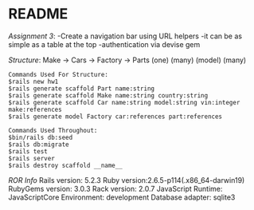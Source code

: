 # README
*Assignment 3*:
    -Create a navigation bar using URL helpers
      -it can be as simple as a table at the top
    -authentication via devise gem

*Structure*:
Make -> Cars -> Factory -> Parts
(one)     (many)    (model)     (many)


    Commands Used For Structure:
    $rails new hw1
    $rails generate scaffold Part name:string
    $rails generate scaffold Make name:string country:string
    $rails generate scaffold Car name:string model:string vin:integer make:references
    $rails generate model Factory car:references part:references

    Commands Used Throughout:
    $bin/rails db:seed
    $rails db:migrate
    $rails test
    $rails server
    $rails destroy scaffold __name__

*ROR Info*
Rails version: 5.2.3
Ruby version:2.6.5-p114(.x86_64-darwin19)
RubyGems version: 3.0.3
Rack version: 2.0.7
JavaScript Runtime: JavaScriptCore
Environment: development
Database adapter: sqlite3
